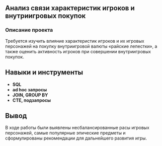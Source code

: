 ## Анализ связи характеристик игроков и внутриигровых покупок
### Описание проекта
Требуется изучить влияние характеристик игроков и их игровых персонажей на покупку внутриигровой валюты «райские лепестки», а также оценить активность игроков при совершении внутриигровых покупок.
## Навыки и инструменты

- **SQL**
- **ad hoc запросы**
- **JOIN, GROUP BY**
- **CTE, подзапросы**

## Вывод
В ходе работы были выявлены несбалансированные расы игровых персонажей, самые популярные эпические предметы и сформулированы рекомендации для дальнейшего развития игры.
